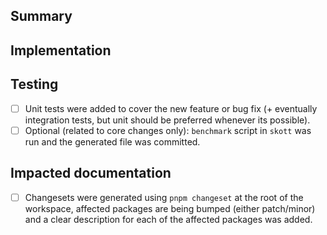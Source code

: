 <!--------------------------------------------------------------------------
👉 STEP 1: We thoughtfully review both implementation AND feature design.
     If you are making a nontrivial change, it's recommended to first create
     a GitHub issue and get feedback on your proposed design.
--------------------------------------------------------------------------->

## Summary

<!--------------------------------------------------------------------------
👉 STEP 2: In a few sentences, write a summary explaining:

     From the perspective of an end user, what problem are you solving?
     What did you change?

     If you already described the problem in some issue, no need to repeat here,
     you can add the magic phrase "Fixes #1234" to automatically link and close 
     the issue #1234 when your PR is merged.
--------------------------------------------------------------------------->

## Implementation

<!--------------------------------------------------------------------------
👉 STEP 3: Provide additional details about your fix or feature:

     How did you solve the problem?
     Mention any alternate approaches you considered.
     Did you completely solve the problem, or are some cases not handled yet?
     Does this change break backwards compatibility?
     Could any aspects of your change impact performance?
--------------------------------------------------------------------------->

## Testing

<!--------------------------------------------------------------------------
👉 STEP 4: What test cases did you use to validate your work? Did you write unit or
    integration tests?
--------------------------------------------------------------------------->

- [ ] Unit tests were added to cover the new feature or bug fix (+ eventually integration tests, but unit should be preferred whenever its possible).
- [ ] Optional (related to core changes only): `benchmark` script in `skott` was run and the generated file was committed.

## Impacted documentation

<!--------------------------------------------------------------------------
👉 STEP 5: skott is using changesets so if this PR introduces a new behavior or fixes a bug 
    a changeset should be generated using `pnpm changeset` at the root of the workspace.
--------------------------------------------------------------------------->

- [ ] Changesets were generated using `pnpm changeset` at the root of the workspace, affected packages are being bumped (either patch/minor) and a clear description for each of the affected packages was added.
